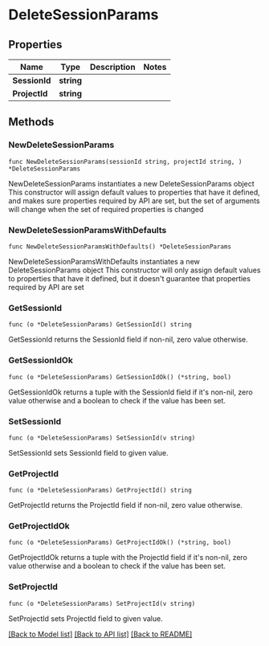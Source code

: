 # DeleteSessionParams

## Properties

Name | Type | Description | Notes
------------ | ------------- | ------------- | -------------
**SessionId** | **string** |  | 
**ProjectId** | **string** |  | 

## Methods

### NewDeleteSessionParams

`func NewDeleteSessionParams(sessionId string, projectId string, ) *DeleteSessionParams`

NewDeleteSessionParams instantiates a new DeleteSessionParams object
This constructor will assign default values to properties that have it defined,
and makes sure properties required by API are set, but the set of arguments
will change when the set of required properties is changed

### NewDeleteSessionParamsWithDefaults

`func NewDeleteSessionParamsWithDefaults() *DeleteSessionParams`

NewDeleteSessionParamsWithDefaults instantiates a new DeleteSessionParams object
This constructor will only assign default values to properties that have it defined,
but it doesn't guarantee that properties required by API are set

### GetSessionId

`func (o *DeleteSessionParams) GetSessionId() string`

GetSessionId returns the SessionId field if non-nil, zero value otherwise.

### GetSessionIdOk

`func (o *DeleteSessionParams) GetSessionIdOk() (*string, bool)`

GetSessionIdOk returns a tuple with the SessionId field if it's non-nil, zero value otherwise
and a boolean to check if the value has been set.

### SetSessionId

`func (o *DeleteSessionParams) SetSessionId(v string)`

SetSessionId sets SessionId field to given value.


### GetProjectId

`func (o *DeleteSessionParams) GetProjectId() string`

GetProjectId returns the ProjectId field if non-nil, zero value otherwise.

### GetProjectIdOk

`func (o *DeleteSessionParams) GetProjectIdOk() (*string, bool)`

GetProjectIdOk returns a tuple with the ProjectId field if it's non-nil, zero value otherwise
and a boolean to check if the value has been set.

### SetProjectId

`func (o *DeleteSessionParams) SetProjectId(v string)`

SetProjectId sets ProjectId field to given value.



[[Back to Model list]](../README.md#documentation-for-models) [[Back to API list]](../README.md#documentation-for-api-endpoints) [[Back to README]](../README.md)


